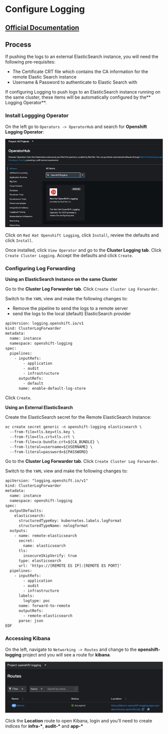 # Configure Logging

## [Official Documentation](https://docs.openshift.com/container-platform/4.14/logging/cluster-logging-deploying.html)

## Process

If pushing the logs to an external ElasticSearch instance, you will need the following pre-requisites:

- The Certificate CRT file which contains the CA information for the remote Elastic Search instance
- Username & Password to authenticate to Elastic Search with

If configuring Logging to push logs to an ElasticSearch instance running on the same cluster, these items will be automatically configured by the** Logging Operator**.

### Install Loggging Operator

On the left go to `Operators -> OperatorHub` and search for **Openshift Logging Operator**:

![logging-Operator](../../../images/logging-Operator.png)

Click on `Red Hat Openshift Logging`, click `Install`, review the defaults and click `Install`.

Once installed, click `View Operator` and go to the **Cluster Logging tab**. Click `Create Cluster Logging`.
Accept the defaults and click `Create`.

### Configuring Log Forwarding

**Using an ElasticSearch Instance on the same Cluster**

Go to the **Cluster Log Forwarder tab**. Click `Create Cluster Log Forwarder`.

Switch to the ``YAML`` view and make the following changes to:

- Remove the pipeline to send the logs to a remote server
- send the logs to the local (default) ElasticSearch provider

```
apiVersion: logging.openshift.io/v1
kind: ClusterLogForwarder
metadata:
  name: instance
  namespace: openshift-logging
spec:
  pipelines:
    - inputRefs:
        - application
        - audit
        - infrastructure
      outputRefs:
        - default
      name: enable-default-log-store
```
Click `Create`.

**Using an External ElasticSearch**

Create the ElasticSearch secret for the Remote ElasticSearch Instance:

```
oc create secret generic -n openshift-logging elasticsearch \
  --from-file=tls.key=tls.key \
  --from-file=tls.crt=tls.crt \
  --from-file=ca-bundle.crt=${CA_BUNDLE} \
  --from-literal=username=${USERNAME} \
  --from-literal=password=${PASSWORD}
```

Go to the **Cluster Log Forwarder tab**. Click `Create Cluster Log Forwarder`.

Switch to the ``YAML`` view and make the following changes to:

```
apiVersion: "logging.openshift.io/v1"
kind: ClusterLogForwarder
metadata:
  name: instance
  namespace: openshift-logging
spec:
  outputDefaults:
    elasticsearch:
      structuredTypeKey: kubernetes.labels.logFormat
      structuredTypeName: nologformat
  outputs:
    - name: remote-elasticsearch
      secret:
        name: elasticsearch
      tls:
        insecureSkipVerify: true
      type: elasticsearch
      url: 'https://[REMOTE ES IP]:[REMOTE ES PORT]'
  pipelines:
    - inputRefs:
        - application
        - audit
        - infrastructure
      labels:
        logtype: poc
      name: forward-to-remote
      outputRefs:
        - remote-elasticsearch
      parse: json
EOF

```

### Accessing Kibana

On the left, navigate to `Networking -> Routes` and change to the **openshift-logging** project and you will see a route for **kibana**.

![logging-route](../../../images/logging-route.png)

Click the **Location** route to open Kibana, login and you’ll need to create indices for **infra-\***, **audit-\*** and **app-\***
